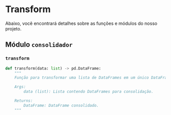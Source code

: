 # Transform

Abaixo, você encontrará detalhes sobre as funções e módulos do nosso projeto.

## Módulo `consolidador`

### `transform`

```python
def transform(data: list) -> pd.DataFrame:
    """
    Função para transformar uma lista de DataFrames em um único DataFrame consolidado.

    Args:
        data (list): Lista contendo DataFrames para consolidação.

    Returns:
        DataFrame: DataFrame consolidado.
    """
```
